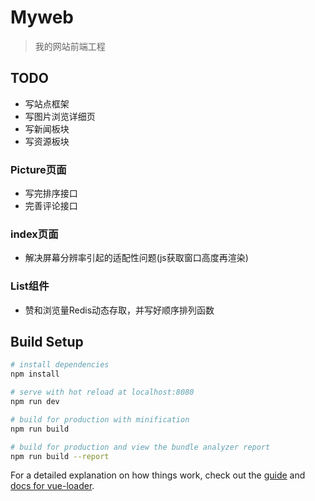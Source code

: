# Myweb

> 我的网站前端工程

## TODO
* 写站点框架
* 写图片浏览详细页
* 写新闻板块
* 写资源板块

### Picture页面
* 写完排序接口
* 完善评论接口

### index页面
* 解决屏幕分辨率引起的适配性问题(js获取窗口高度再渲染)

### List组件
* 赞和浏览量Redis动态存取，并写好顺序排列函数



## Build Setup

``` bash
# install dependencies
npm install

# serve with hot reload at localhost:8080
npm run dev

# build for production with minification
npm run build

# build for production and view the bundle analyzer report
npm run build --report
```

For a detailed explanation on how things work, check out the [guide](http://vuejs-templates.github.io/webpack/) and [docs for vue-loader](http://vuejs.github.io/vue-loader).


